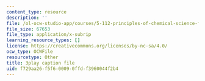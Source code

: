 ```yaml
---
content_type: resource
description: ''
file: /ol-ocw-studio-app/courses/5-112-principles-of-chemical-science-fall-2005/f729aa26f5f600090ffdf3960044f2b4_574875.srt
file_size: 67653
file_type: application/x-subrip
learning_resource_types: []
license: https://creativecommons.org/licenses/by-nc-sa/4.0/
ocw_type: OCWFile
resourcetype: Other
title: 3play caption file
uid: f729aa26-f5f6-0009-0ffd-f3960044f2b4
---
```

